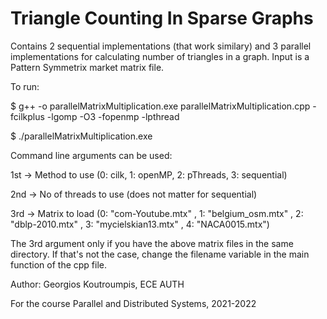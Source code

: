 # Triangle Counting In Sparse Graphs

Contains 2 sequential implementations (that work similary) and 3 parallel implementations for calculating number of triangles in a graph.
Input is a Pattern Symmetrix market matrix file.

To run:

$ g++ -o parallelMatrixMultiplication.exe parallelMatrixMultiplication.cpp  -fcilkplus -lgomp -O3 -fopenmp -lpthread

$ ./parallelMatrixMultiplication.exe

Command line arguments can be used:

1st -> Method to use (0: cilk, 1: openMP, 2: pThreads, 3: sequential)

2nd -> No of threads to use (does not matter for sequential)

3rd -> Matrix to load	(0: "com-Youtube.mtx" , 1: "belgium_osm.mtx" , 2: "dblp-2010.mtx" , 3: "mycielskian13.mtx" , 4: "NACA0015.mtx")

The 3rd argument only if you have the above matrix files in the same directory. If that's not the case, change the filename variable in the main function of the cpp file.

Author: Georgios Koutroumpis, ECE AUTH

For the course Parallel and Distributed Systems, 2021-2022
